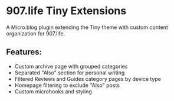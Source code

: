 # 907.life Tiny Extensions

A Micro.blog plugin extending the Tiny theme with custom content organization for 907.life.

## Features:
- Custom archive page with grouped categories
- Separated "Also" section for personal writing
- Filtered Reviews and Guides category pages by device type
- Homepage filtering to exclude "Also" posts
- Custom microhooks and styling
